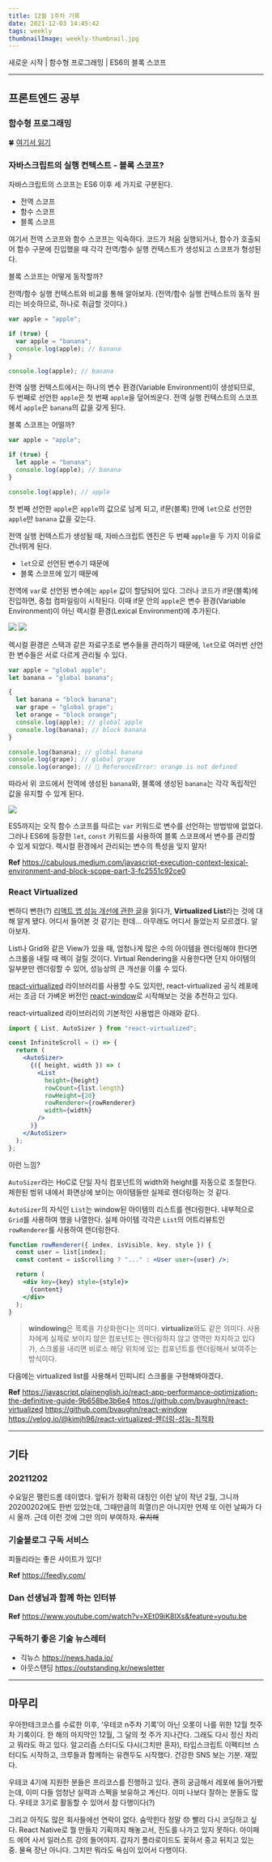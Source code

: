 ```yaml
---
title: 12월 1주차 기록
date: 2021-12-03 14:45:42
tags: weekly
thumbnailImage: weekly-thumbnail.jpg
---
```


새로운 시작 | 함수형 프로그래밍 | ES6의 블록 스코프

<!-- more -->

---

## 프론트엔드 공부

### 함수형 프로그래밍

🍀 [여기서 읽기](https://zigsong.github.io/2021/12/03/js-functional-programming/)

### 자바스크립트의 실행 컨텍스트 - 블록 스코프?

자바스크립트의 스코프는 ES6 이후 세 가지로 구분된다.

- 전역 스코프
- 함수 스코프
- 블록 스코프

여기서 전역 스코프와 함수 스코프는 익숙하다. 코드가 처음 실행되거나, 함수가 호출되어 함수 구문에 진입했을 때 각각 전역/함수 실행 컨텍스트가 생성되고 스코프가 형성된다.

블록 스코프는 어떻게 동작할까?

전역/함수 실행 컨텍스트와 비교를 통해 알아보자. (전역/함수 실행 컨텍스트의 동작 원리는 비슷하므로, 하나로 취급할 것이다.)

```jsx
var apple = "apple";

if (true) {
  var apple = "banana";
  console.log(apple); // banana
}

console.log(apple); // banana
```

전역 실행 컨텍스트에서는 하나의 변수 환경(Variable Environment)이 생성되므로, 두 번째로 선언한 `apple`은 첫 번째 `apple`을 덮어씌운다. 전역 실행 컨텍스트의 스코프에서 `apple`은 `banana`의 값을 갖게 된다.

블록 스코프는 어떨까?

```jsx
var apple = "apple";

if (true) {
  let apple = "banana";
  console.log(apple); // banana
}

console.log(apple); // apple
```

첫 번째 선언한 `apple`은 `apple`의 값으로 남게 되고, if문(블록) 안에 `let`으로 선언한 `apple`만 `banana` 값을 갖는다.

전역 실행 컨텍스트가 생성될 때, 자바스크립트 엔진은 두 번째 `apple`을 두 가지 이유로 건너뛰게 된다.

- `let`으로 선언된 변수기 때문에
- 블록 스코프에 있기 때문에

전역에 `var`로 선언된 변수에는 `apple` 값이 할당되어 있다. 그러나 코드가 if문(블록)에 진입하면, 중첩 컴파일링이 시작된다. 이때 if문 안의 `apple`은 변수 환경(Variable Environment)이 아닌 렉시컬 환경(Lexical Environment)에 추가된다.

<img src="01.png" />
<img src="02.png" />

렉시컬 환경은 스택과 같은 자료구조로 변수들을 관리하기 때문에, `let`으로 여러번 선언한 변수들은 서로 다르게 관리될 수 있다.

```jsx
var apple = "global apple";
let banana = "global banana";

{
  let banana = "block banana";
  var grape = "global grape";
  let orange = "block orange";
  console.log(apple); // global apple
  console.log(banana); // block banana
}

console.log(banana); // global banana
console.log(grape); // global grape
console.log(orange); // 🚨 ReferenceError: orange is not defined
```

따라서 위 코드에서 전역에 생성된 `banana`와, 블록에 생성된 `banana`는 각각 독립적인 값을 유지할 수 있게 된다.

<img src="03.png" />

ES5까지는 오직 함수 스코프를 따르는 `var` 키워드로 변수를 선언하는 방법밖에 없었다. 그러나 ES6에 등장한 `let`, `const` 키워드를 사용하여 블록 스코프에서 변수를 관리할 수 있게 되었다. 렉시컬 환경에서 관리되는 변수의 특성을 잊지 말자!

**Ref** https://cabulous.medium.com/javascript-execution-context-lexical-environment-and-block-scope-part-3-fc2551c92ce0

### React Virtualized

뻔하디 뻔한(?) [리액트 앱 성능 개선에 관한 글](https://javascript.plainenglish.io/react-app-performance-optimization-the-definitive-guide-9b658be3b6e4)을 읽다가, **Virtualized List**라는 것에 대해 알게 됐다. 어디서 들어본 것 같기는 한데… 아무래도 어디서 들었는지 모르겠다. 알아보자.

List나 Grid와 같은 View가 있을 때, 엄청나게 많은 수의 아이템을 렌더링해야 한다면 스크롤을 내릴 때 렉이 걸릴 것이다. Virtual Rendering을 사용한다면 단지 아이템의 일부분만 렌더링할 수 있어, 성능상의 큰 개선을 이룰 수 있다.

[react-virtualized](https://github.com/bvaughn/react-virtualized) 라이브러리를 사용할 수도 있지만, react-virtualized 공식 레포에서는 조금 더 가벼운 버전인 [react-window](https://github.com/bvaughn/react-window)로 시작해보는 것을 추천하고 있다.

react-virtualized 라이브러리의 기본적인 사용법은 아래와 같다.

```jsx
import { List, AutoSizer } from "react-virtualized";

const InfiniteScroll = () => {
  return (
    <AutoSizer>
      {({ height, width }) => (
        <List
          height={height}
          rowCount={list.length}
          rowHeight={20}
          rowRenderer={rowRenderer}
          width={width}
        />
      )}
    </AutoSizer>
  );
};
```

이런 느낌?

`AutoSizer`라는 HoC로 단일 자식 컴포넌트의 width와 height를 자동으로 조절한다. 제한된 범위 내에서 화면상에 보이는 아이템들만 실제로 렌더링하는 것 같다.

`AutoSizer`의 자식인 `List`는 window된 아이템의 리스트를 렌더링한다. 내부적으로 `Grid`를 사용하여 행을 나열한다. 실제 아이템 각각은 `List`의 어트리뷰트인 `rowRenderer`를 사용하여 렌더링한다.

```jsx
function rowRenderer({ index, isVisible, key, style }) {
  const user = list[index];
  const content = isScrolling ? "..." : <User user={user} />;

  return (
    <div key={key} style={style}>
      {content}
    </div>
  );
}
```

> **windowing**은 목록을 가상화한다는 의미다. **virtualize**와도 같은 의미다. 사용자에게 실제로 보이지 않은 컴포넌트는 렌더링하지 않고 영역만 차지하고 있다가, 스크롤을 내리면 비로소 해당 위치에 있는 컴포넌트를 렌더링해서 보여주는 방식이다.

다음에는 virtualized list를 사용해서 인피니티 스크롤을 구현해봐야겠다.

**Ref**
https://javascript.plainenglish.io/react-app-performance-optimization-the-definitive-guide-9b658be3b6e4
https://github.com/bvaughn/react-virtualized
https://github.com/bvaughn/react-window
https://velog.io/@kimjh96/react-virtualized-렌더링-성능-최적화

---

## 기타

### 20211202

수요일은 팰린드롬 데이였다. 앞뒤가 정확히 대칭인 이런 날이 작년 2월, 그니까 20200202에도 한번 있었는데, 그때만큼의 희열(!)은 아니지만 언제 또 이런 날짜가 다시 올까. 근데 이런 것에 그만 의미 부여하자. ~~유치해~~

### 기술블로그 구독 서비스

피들리라는 좋은 사이트가 있다!

**Ref** https://feedly.com/

### Dan 선생님과 함께 하는 인터뷰

**Ref** https://www.youtube.com/watch?v=XEt09iK8IXs&feature=youtu.be

### 구독하기 좋은 기술 뉴스레터

- 긱뉴스 https://news.hada.io/
- 아웃스탠딩 https://outstanding.kr/newsletter

---

## 마무리

우아한테크코스를 수료한 이후, ‘우테코 n주차 기록’이 아닌 오롯이 나를 위한 12월 첫주차 기록이다. 한 해의 마지막인 12월, 그 달의 첫 주가 지나간다. 그래도 다시 정신 차리고 뭐라도 하고 있다. 알고리즘 스터디도 다시(그치만 혼자), 타입스크립트 이펙티브 스터디도 시작하고, 크루들과 함께하는 유캔두도 시작했다. 건강한 SNS 보는 기분. 재밌다.

우테코 4기에 지원한 분들은 프리코스를 진행하고 있다. 괜히 궁금해서 레포에 들어가봤는데, 이미 다들 엄청난 실력과 스펙을 보유하고 계신다. 이미 나보다 잘하는 분들도 많다. 우테코 3기로 활동할 수 있어서 참 다행이다(?)

그리고 아직도 많은 회사들에선 연락이 없다. 숨막힌다 정말 😞 빨리 다시 코딩하고 싶다. React Native로 뭘 만들지 기획까지 해놓고서, 진도를 나가고 있지 못하다. 아이패드 에어 사서 일러스트 강의 들어야지. 갑자기 폴라로이드도 꽂혀서 중고 뒤지고 있는 중. 물욕 장난 아니다. 그치만 뭐라도 욕심이 있어서 다행이다.

